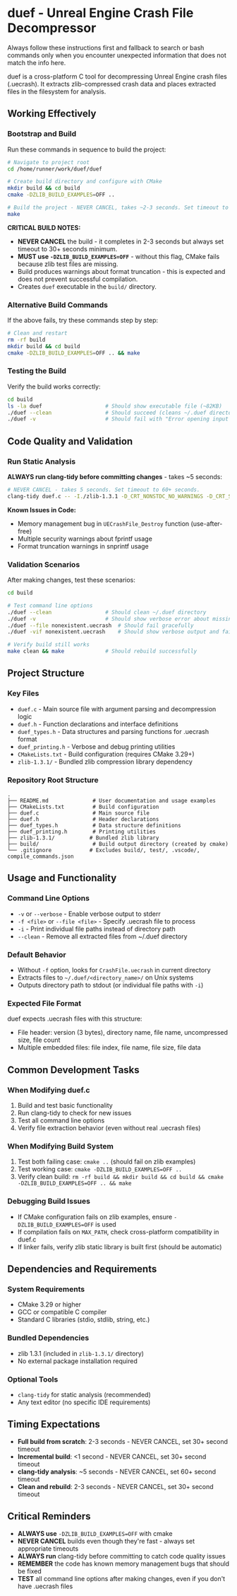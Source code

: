 # duef - Unreal Engine Crash File Decompressor

Always follow these instructions first and fallback to search or bash commands only when you encounter unexpected information that does not match the info here.

duef is a cross-platform C tool for decompressing Unreal Engine crash files (.uecrash). It extracts zlib-compressed crash data and places extracted files in the filesystem for analysis.

## Working Effectively

### Bootstrap and Build
Run these commands in sequence to build the project:

```bash
# Navigate to project root
cd /home/runner/work/duef/duef

# Create build directory and configure with CMake
mkdir build && cd build
cmake -DZLIB_BUILD_EXAMPLES=OFF ..

# Build the project - NEVER CANCEL, takes ~2-3 seconds. Set timeout to 30+ seconds.
make
```

**CRITICAL BUILD NOTES:**
- **NEVER CANCEL** the build - it completes in 2-3 seconds but always set timeout to 30+ seconds minimum.
- **MUST use `-DZLIB_BUILD_EXAMPLES=OFF`** - without this flag, CMake fails because zlib test files are missing.
- Build produces warnings about format truncation - this is expected and does not prevent successful compilation.
- Creates `duef` executable in the `build/` directory.

### Alternative Build Commands
If the above fails, try these commands step by step:
```bash
# Clean and restart
rm -rf build
mkdir build && cd build
cmake -DZLIB_BUILD_EXAMPLES=OFF .. && make
```

### Testing the Build
Verify the build works correctly:
```bash
cd build
ls -la duef                    # Should show executable file (~82KB)
./duef --clean                 # Should succeed (cleans ~/.duef directory)
./duef -v                      # Should fail with "Error opening input file: CrashFile.uecrash" - this is expected
```

## Code Quality and Validation

### Run Static Analysis
**ALWAYS run clang-tidy before committing changes** - takes ~5 seconds:
```bash
# NEVER CANCEL - takes 5 seconds. Set timeout to 60+ seconds.
clang-tidy duef.c -- -I./zlib-1.3.1 -D_CRT_NONSTDC_NO_WARNINGS -D_CRT_SECURE_NO_WARNINGS
```

**Known Issues in Code:**
- Memory management bug in `UECrashFile_Destroy` function (use-after-free)
- Multiple security warnings about fprintf usage
- Format truncation warnings in snprintf usage

### Validation Scenarios
After making changes, test these scenarios:
```bash
cd build

# Test command line options
./duef --clean                 # Should clean ~/.duef directory
./duef -v                      # Should show verbose error about missing file
./duef --file nonexistent.uecrash  # Should fail gracefully
./duef -vif nonexistent.uecrash    # Should show verbose output and fail gracefully

# Verify build still works
make clean && make             # Should rebuild successfully
```

## Project Structure

### Key Files
- `duef.c` - Main source file with argument parsing and decompression logic
- `duef.h` - Function declarations and interface definitions  
- `duef_types.h` - Data structures and parsing functions for .uecrash format
- `duef_printing.h` - Verbose and debug printing utilities
- `CMakeLists.txt` - Build configuration (requires CMake 3.29+)
- `zlib-1.3.1/` - Bundled zlib compression library dependency

### Repository Root Structure
```
.
├── README.md              # User documentation and usage examples
├── CMakeLists.txt         # Build configuration
├── duef.c                 # Main source file
├── duef.h                 # Header declarations
├── duef_types.h           # Data structure definitions
├── duef_printing.h        # Printing utilities
├── zlib-1.3.1/           # Bundled zlib library
├── build/                 # Build output directory (created by cmake)
└── .gitignore            # Excludes build/, test/, .vscode/, compile_commands.json
```

## Usage and Functionality

### Command Line Options
- `-v` or `--verbose` - Enable verbose output to stderr
- `-f <file>` or `--file <file>` - Specify .uecrash file to process  
- `-i` - Print individual file paths instead of directory path
- `--clean` - Remove all extracted files from ~/.duef directory

### Default Behavior
- Without `-f` option, looks for `CrashFile.uecrash` in current directory
- Extracts files to `~/.duef/<directory_name>/` on Unix systems
- Outputs directory path to stdout (or individual file paths with `-i`)

### Expected File Format
duef expects .uecrash files with this structure:
- File header: version (3 bytes), directory name, file name, uncompressed size, file count
- Multiple embedded files: file index, file name, file size, file data

## Common Development Tasks

### When Modifying duef.c
1. Build and test basic functionality
2. Run clang-tidy to check for new issues
3. Test all command line options
4. Verify file extraction behavior (even without real .uecrash files)

### When Modifying Build System
1. Test both failing case: `cmake ..` (should fail on zlib examples)
2. Test working case: `cmake -DZLIB_BUILD_EXAMPLES=OFF ..`
3. Verify clean build: `rm -rf build && mkdir build && cd build && cmake -DZLIB_BUILD_EXAMPLES=OFF .. && make`

### Debugging Build Issues
- If CMake configuration fails on zlib examples, ensure `-DZLIB_BUILD_EXAMPLES=OFF` is used
- If compilation fails on `MAX_PATH`, check cross-platform compatibility in duef.c
- If linker fails, verify zlib static library is built first (should be automatic)

## Dependencies and Requirements

### System Requirements
- CMake 3.29 or higher
- GCC or compatible C compiler
- Standard C libraries (stdio, stdlib, string, etc.)

### Bundled Dependencies
- zlib 1.3.1 (included in `zlib-1.3.1/` directory)
- No external package installation required

### Optional Tools
- `clang-tidy` for static analysis (recommended)
- Any text editor (no specific IDE requirements)

## Timing Expectations

- **Full build from scratch**: 2-3 seconds - NEVER CANCEL, set 30+ second timeout
- **Incremental build**: <1 second - NEVER CANCEL, set 30+ second timeout  
- **clang-tidy analysis**: ~5 seconds - NEVER CANCEL, set 60+ second timeout
- **Clean and rebuild**: 2-3 seconds - NEVER CANCEL, set 30+ second timeout

## Critical Reminders

- **ALWAYS use** `-DZLIB_BUILD_EXAMPLES=OFF` with cmake
- **NEVER CANCEL** builds even though they're fast - always set appropriate timeouts
- **ALWAYS run** clang-tidy before committing to catch code quality issues
- **REMEMBER** the code has known memory management bugs that should be fixed
- **TEST** all command line options after making changes, even if you don't have .uecrash files